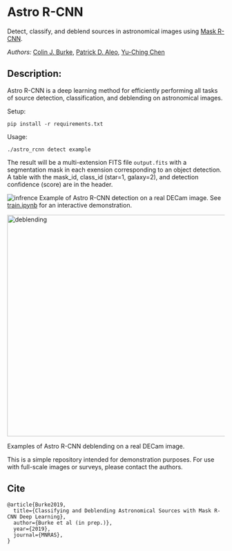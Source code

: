 # Astro R-CNN

Detect, classify, and deblend sources in astronomical images using [Mask R-CNN](https://github.com/matterport/Mask_RCNN).

*Authors:* 
[Colin J. Burke](https://astro.illinois.edu/directory/profile/colinjb2), [Patrick D. Aleo](https://astro.illinois.edu/directory/profile/paleo2), [Yu-Ching Chen](https://astro.illinois.edu/directory/profile/ycchen)

## Description:

Astro R-CNN is a deep learning method for efficiently performing all tasks of source detection, classification, and deblending on astronomical images.

Setup:
```
pip install -r requirements.txt
```

Usage:
```
./astro_rcnn detect example
```
The result will be a multi-extension FITS file ```output.fits``` with a segmentation mask in each exension corresponding to an object detection. A table with the mask_id, class_id (star=1, galaxy=2), and detection confidence (score) are in the header.

![infrence](https://user-images.githubusercontent.com/13906989/61251399-f3588400-a71f-11e9-896d-e73008a4e0e3.png)
Example of Astro R-CNN detection on a real DECam image. See [train.ipynb](https://github.com/burke86/deblend_maskrcnn/blob/master/train.ipynb) for an interactive demonstration. 

<img src="https://user-images.githubusercontent.com/13906989/61023273-e1b55c00-a36e-11e9-85df-cf7471a44aa9.png" alt="deblending" width="512"/>

Examples of Astro R-CNN deblending on a real DECam image.

This is a simple repository intended for demonstration purposes. For use with full-scale images or surveys, please contact the authors.

## Cite

```
@article{Burke2019,
  title={Classifying and Deblending Astronomical Sources with Mask R-CNN Deep Learning},
  author={Burke et al (in prep.)},
  year={2019},
  journal={MNRAS},
}
```
